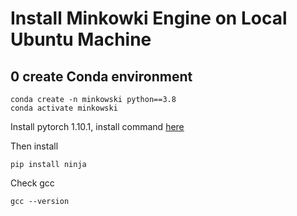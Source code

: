 # Install Minkowki Engine on Local Ubuntu Machine

## 0 create Conda environment

```
conda create -n minkowski python==3.8
conda activate minkowski
```

Install pytorch 1.10.1, install command [here](https://pytorch.org/get-started/previous-versions/)

Then install
```
pip install ninja
```
Check gcc
```
gcc --version
```

